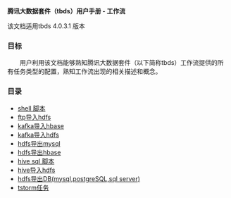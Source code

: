 **腾讯大数据套件（tbds）用户手册 - 工作流** 

该文档适用tbds 4.0.3.1 版本  

### 目标 
&emsp;&emsp;用户利用该文档能够熟知腾讯大数据套件（以下简称tbds）工作流提供的所有任务类型的配置，熟知工作流出现的相关描述和概念。  

### 目录
* [shell 脚本](/workflow/workflow/runners/shell.md)
* [ftp导入hdfs](/workflow/workflow/runners/ftp2hdfs.md)
* [kafka导入hbase](/workflow/workflow/runners/kafka2hbase.md)
* [kafka导入hdfs](/workflow/workflow/runners/kafka2hdfs.md)
* [hdfs导出mysql](/workflow/workflow/runners/hdfs2mysql.md)
* [hdfs导出hbase](/workflow/workflow/runners/hdfs2hbase.md)
* [hive sql 脚本](/workflow/workflow/runners/hivesql.md)
* [hive导入hdfs](/workflow/workflow/runners/hive2hdfs.md)
* [hdfs导出DB\(mysql,postgreSQL,sql server\)](/workflow/workflow/runners/hdfs2db.md)
* [tstorm任务](/workflow/workflow/runners/customerTstorm.md)
